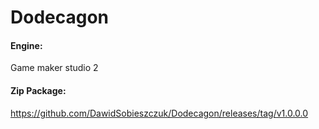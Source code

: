 # Dodecagon

#### Engine: 
Game maker studio 2

#### Zip Package:
https://github.com/DawidSobieszczuk/Dodecagon/releases/tag/v1.0.0.0
